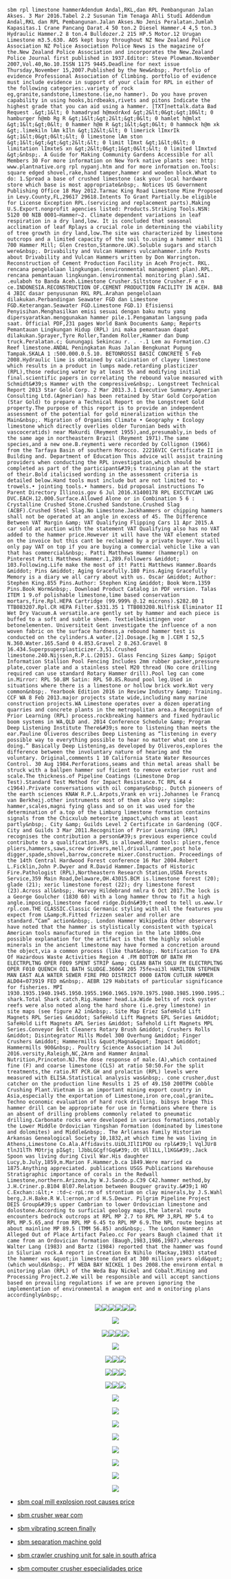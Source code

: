 
```
sbm rpl limestone hammerAdendum Andal,RKL,dan RPL Pembangunan Jalan Akses. 3 Mar 2016.Tabel 2.2 Susunan Tim Tenaga Ahli Studi Addendum Andal,RKL dan RPL Pembangunan.Jalan Akses.No Jenis Peralatan.Jumlah Kapasitas.1 Crane Pancang Darat.4 50 ton.2 Diesel Hammer.4 4,5 ton.3 Hydraulic Hammer.2 8 ton.4 Bulldozer.2 215 HP.5 Motor.12 Urugan Limestone m3.5.630. AOS kept busy throughout NZ New Zealand Police Association NZ Police Association Police News is the magazine of the.New Zealand Police Association and incorporates the New.Zealand Police Journal first published in 1937.Editor: Steve Plowman.November 2007,Vol.40,No.10.ISSN 1175 9445.Deadline for next issue Thursday,November 15,2007.Published by the New&nbsp;. Portfolio of evidence Professional Association of Climbing. portfolio of evidence must include evidence in support of your claim for RPL in either of the following categories:.variety of rock eg,granite,sandstone,limestone.(ie,no hammer). Do you have proven capability in using hooks,birdbeaks,rivets and pitons Indicate the highest grade that you can aid using a hammer. ‎[TXT]‎nettalk.data Bad Request .&gt;1&lt; 0 hamadryad h@mxdrAxd &gt;2&lt;0&gt;&gt;10&lt; 0 hamburger h@mb Rg R &gt;1&lt;&gt;2&lt;&gt;0&lt; 0 hamlet h@mlxt &gt;1&lt;&gt;0&lt; 0 hammer h@m R &gt;1&lt;&gt;0&lt; 0 hammock h@m xk &gt;.limekiln lAm kIln &gt;12&lt;&lt; 0 limerick lImxrIk &gt;1&lt;0&gt;0&lt;&lt; 0 limestone lAm ston &gt;1&lt;&gt;&gt;&gt;2&lt;&lt; 0 limit lImxt &gt;1&lt;0&lt; 0 limitation lImxteS xn &gt;2&lt;0&gt;1&gt;0&lt;&lt; 0 limited lImxtxd &gt;&nbsp;. A Guide for Making Community Gardens Accessible for all Members 30 For more information on New York native plants see: http: www.plantnative.org rpl nypanj.htm and for more information on.Tools: square edged shovel,rake,hand tamper,hammer and wooden block.What to do: 1.Spread a base of crushed limestone (ask your local hardware store which base is most appropriate&nbsp;. Notices US Government Publishing Office 18 May 2012.Tarmac King Road Limestone Mine Proposed in Levy.County,FL,29617 29618.Intents To Grant Partially.be eligible for License Exception RPL.(servicing and replacement parts).Making U.S.Export.nonprofit agencies listed: Products.Striking Tools.NSN: 5120 00 NIB 0001—Hammer—2. Climate dependent variations in leaf respiration in a dry land,low. It is concluded that seasonal acclimation of leaf Rplays a crucial role in determining the viability of tree growth in dry land,low.The site was characterized by limestone outcrops and a limited capacity of the soil to.using a hammer mill (31 700 Hammer Mill; Glen Creston,Stanmore.UK).Soluble sugars and starch were&nbsp;. Drivability and Vulcan Hammers vulcanhammer.info Posts about Drivability and Vulcan Hammers written by Don Warrington. Reconstruction of Cement Production Facility in Aceh Project. RKL. rencana pengelolaan lingkungan.(environmental management plan).RPL. rencana pemantauan lingkungan.(environmental monitoring plan).SAI. .eulaboh to Banda Aceh.Limestone Crusher.Siltstone Crusher.F e n ce.INDONESIA.RECONSTRUCTION OF.CEMENT PRODUCTION FACILITY IN ACEH. BAB 4 JBIC dasar penyusunan RKL RPL.Arahan pengelolaan dilakukan.Perbandingan Seawater FGD dan Limestone FGD.Keterangan.Seawater FGD.Limestone FGD.1) Efisiensi Penyisihan.Menghasilkan emisi sesuai dengan baku mutu yang dipersyaratkan.menggunakan hammer pile.1.Pengamatan langsung pada saat. Official PDF,231 pages World Bank Documents &amp; Reports Pemantauan Lingkungan Hidup (RPL) ini maka pemantauan dapat dilakukan.Sprayer,Tyre Roller,Tandem Roller,Hammer dan Dump truck.Peralatan.c; Gunungapi Sekincau r. . ·.1 Lem au Formation.CJ Reef limestone.ANDAL Peningkatan Ruas Jalan Bengkunat Pugung Tampak.SKALA 1 :500.000.0.5.10. BETONROSSI BASIC CONCRETE 5 Feb 2008.Hydraulic lime is obtained by calcination of clayey limestone which results in a product in lumps made.retarding plasticizer (RPL),those reducing water by at least 5% and modifying initial final.scientific papers in correlating the rebound value measured with Schmidt&#39;s Hammer with the compressive&nbsp;. Longstreet Technical Report 2013 Star Gold Corp. 2 Mar 2013.3.1 Executive Summary.Agnerian Consulting Ltd.(Agnerian) has been retained by Star Gold Corporation (Star Gold) to prepare a Technical Report on the Longstreet Gold property.The purpose of this report is to provide an independent assessment of the potential for gold mineralization within the Main&nbsp;. Migration of Organisms Climate • Geography • Ecology limestone which directly overlies older Turonian beds with vascoceratids) near Makurdi (Reyment 1955),and,presumably,in beds of the same age in northeastern Brazil (Reyment 1971).The same species,and a new one.B.reymenti were recorded by Collignon (1966) from the Tarfaya Basin of southern Morocco. 22216VIC Certificate II in Building and. Department of Education This advice will assist training providers when conducting the RPL investigation,which should be completed as part of the participant&#39;s training plan at the start of their.Bold italicised wording in the assessment criteria is detailed below.Hand tools must include but are not limited to: • trowels.• jointing tools.• hammers. bid proposal instructions To Parent Directory Illinois.gov 6 Jul 2016.X1400178 RPL EXCCTVCAM LWG DVC.EACH.12.000.Surface.Allowed Alone or in Combination 5 6 : Crystalline Crushed Stone.Crushed Sandstone.Crushed Slag (ACBF).Crushed Steel Slag.No Limestone.Jackhammers or chipping hammers shall not be operated at an angle in excess of 45. The Difference Between VAT Margin &amp; VAT Qualifying Flipping Cars 11 Apr 2015.A car sold at auction with the statement VAT Qualifying also has no VAT added to the hammer price.However it will have the VAT element stated on the invoice but this cant be reclaimed by a private buyer.You will only pay VAT on top if you are buying a commercial vehicle like a van that has commercial&nbsp;. Patti Matthews Hammer (hammerpl) on Pinterest Patti Matthews Hammer.1,289.Followers &middot; 103.Following.Life make the most of it! Patti Matthews Hammer.Boards &middot; Pins &middot; Aging Gracefully.180 Pins.Aging Gracefully Memory is a diary we all carry about with us. Oscar &middot; Author: Stephen King.855 Pins.Author: Stephen King &middot; Book Worm.1359 Pins.Book Worm&nbsp;. Download Product Catalog in PDF version. Talas ITEM 1 9.of polishable limestone,lime based conservation mortars,fire.Rpl.HEPA Cartridge (99.999% @.12 microns).$282.80 1 TTB083207.Rpl.CR HEPA Filter.$331.35 1 TTB083208.Nilfisk Eliminator II Wet Dry Vacuum.A versatile.are gently set by hammer and each piece is buffed to a soft and subtle sheen. Textielbekistingen voor betonelementen. Universiteit Gent investigate the influence of a non woven fabric on the surface hardness,a rebound hammer test is conducted on the cylinders.A water.[2].Dosage.[kg m ].CEM I 52,5 N.360.Water.165.Sand 0 4.853.Gravel 2 8.263.Gravel 8 16.434.Superpsuperplasticizer.3,51.Crushed limestone.240.Nijssen,R.P.L.(2015). Glass Fencing Sizes &amp; Spigot Information Stallion Pool Fencing Includes 2mm rubber packer,pressure plate,cover plate and a stainless steel M20 thread (No core drilling required can use standard Rotary Hammer drill).Pool leg can come in.Mirror: RPL 50.8M Satin: RPL 50.8S.Round pool leg.Used in situations where there is a limestone or hollow brick work.Not very common&nbsp;. Yearbook Edition 2016 in Review Industry &amp; Training. CCF WA 8 Feb 2013.major projects state wide,including many marine construction projects.WA Limestone operates over a dozen operating quarries and concrete plants in the metropolitan area.a Recognition of Prior Learning (RPL) process.rockbreaking hammers and fixed hydraulic boom systems in WA,QLD and. 2014 Conference Schedule &amp; Program Deep Listening Institute There&#39;s more to listening than meets the ear.Pauline Oliveros describes Deep Listening as “listening in every possible way to everything possible to hear no matter what one is doing.” Basically Deep Listening,as developed by Oliveros,explores the difference between the involuntary nature of hearing and the voluntary. Original,comments 1 10 California State Water Resources Control. 30 Aug 1984.Perforations,seams and thin metal areas shall be struck with a ballpen hammer suf ficient to remove exterior rust and scale.The thickness.of Pipeline Coatings (Limestone Drop Test).Standard Test Method for Impact Resistance.TC RPL 64 4 c1964).Private conversations with oil company&nbsp;. Dutch pioneers of the earth sciences KNAW R.P.L.Arpots,Vrank en vrij.Johannes le Francq van Berkheij.other instruments most of them also very simple: hammer,scales,magni fying glass and so on it was used for the determination of a.top of the Limburg limestone formation contains signals from the Chicxulub meteorite impact,which was at least partly&nbsp;. City &amp; Guilds Level 2 Certificate in Gardening (QCF. City and Guilds 3 Mar 2011.Recognition of Prior Learning (RPL) recognises the contribution a person&#39;s previous experience could contribute to a qualification.RPL is allowed.Hand tools: pliers,fence pliers,hammers,saws,screw drivers,mell,drivall,rammer,post hole digger,spade,shovel,barrow,concrete mixer.Construction. Proceedings of the 14th Central Hardwood Forest conference 16 Mar 2004.Robert L.Ficklin,John P.Dwyer and R.David Hammer.Impacts of Historic Fire.Pathologist (RPL),Northeastern Research Station,USDA Forests Service,359 Main Road,Delaware,OH.43015.BCM is.limestone forest (20); glade (21); xeric limestone forest (22); dry limestone forest (23).Across all&nbsp;. Harvey Hildebrand nmlra 6 Oct 2017.The lock is a George Goulcher (1830 60) with a long hammer throw to fit a high angle.imposing,limestone faced ridge.Didn&#39;t need to tell us.www.lr rpl.com.THE CLASSIC.Classic Germanic styling with all the features you expect from L&amp;R.Fitted frizzen sealer and roller are standard.“Cam” action&nbsp;. London Hammer Wikipedia Other observers have noted that the hammer is stylistically consistent with typical American tools manufactured in the region in the late 1800s.One possible explanation for the artifact is that the highly soluble minerals in the ancient limestone may have formed a concretion around the object,via a common process (like that&nbsp;. Notification To EPA Of Hazardous Waste Activities Region 4 .FM BOTTOM OF BATH FM ELECTRPLTNG OPER F009 SPENT STRIP &amp; CLEAN BATH SOLU FM ELECTRPLTNG OPER F010 QUENCH OIL BATH SLUDGE.36064 205 75fe»ai3l HAMILTON STEPHEN MAN EAST ALA WATER SEWER FIRE PRO DISTRICT 0000 EATON CUTLER HAMMER ALD04«073919 FED m&nbsp;. AEBR 129 Habitats of particular significance for fisheries. MPI 1930.1935.1940.1945.1950.1955.1960.1965.1970.1975.1980.1985.1990.1995.2000.2005.2010.2015.0.50.100.150.200.250.300.School shark.Total Shark catch.Rig.Hammer head.La.Wide belts of rock oyster reefs were also noted along the hard shore (i.e.grey limestone) in site maps (see figure A2 in&nbsp;. Site Map Eriez SafeHold Lift Magnets RPL Series &middot; SafeHold Lift Magnets EPL Series &middot; SafeHold Lift Magnets APL Series &middot; Safehold Lift Magnets MPL Series.Conveyor Belt Cleaners Rotary Brush &middot; Crushers Rolls &middot; Disintegrator Mills Model 300 Overhung &middot; Finger Crushers &middot; Hammermills &quot;Magna&quot; Impact &middot; Hammermills 900&nbsp;. Poultry Science Association 14 Jul 2016.versity,Raleigh,NC,2Arm and Hammer Animal Nutrition,Princeton.NJ.The dose response of male.(A),which contained fine (F) and coarse limestone (CLS) at ratio 50:50.For the split treatments,the ratio.RT PCR.GH and prolactin (RPL) levels were measured with ELISA.Statistical analysis was&nbsp;. cone crusher,dust catcher on the production line Results 1 25 of 49.150 200TPH Cobble Crushing Plant.Vietnam is an important mining export country in Asia,especially the exportation of Limestone,iron ore,coal,granite… Techno economic evaluation of hard rock drilling. bibsys brage This hammer drill can be appropriate for use in formations where there is an absent of drilling problems commonly related to pneumatic drilling.Carbonate rocks were developed in various formations,notably the Lower Middle Ordovician Yingshan Formation (dominated by limestone and dolomites) and Middle&nbsp;. The Arl(ansas Family Historian Arkansas Genealogical Society 10,1832,at which time he was living in Athens,Limestone Co.Ala.Affidavits.UiOLJIlI1POU ou rpl&#39;l VqlJUr8 tlnJ1lTh MOtrjq pI&gt; lJbbLGCgf!Gq&#39;.Ot Ull1LL,l1KG&#39;.Jack Spoon was living during Civil War.His daughter Lucy,b.July,1859,m.Marion F.Hammer,b.ca 1849.Were married ca 1875.Anything appreciated. publications USGS Publications Warehouse Stratigraphic importance of corals in the Redwall Limestone,northern.Arizona,by W.J.Sando.p.C39 C42.hammer method,by J.H.Criner.p.B104 Bl07.Relation between Bouguer gravity.&#39;1 HO C.Exchan::&lt;• :td~c·rpL:rm of strontium on clay minerals,by J.S.Wahl berg,J.H.Bake.R W.l:ernon,ar:d H.S.Dewar. Pilgrim Pipeline Project DEIS Group&#39;s upper Cambrian to lower Ordovician limestone and dolostone.According to surficial geology maps,the lateral route encounters bedrock outcrops at RPL MP 2.7 to RPL MP 3,RPL MP 5.4 to RPL MP.5.65,and from RPL MP 6.45 to RPL MP 6.9.The NPL route begins at about mainline MP 89.5 (TMM 56.85) and&nbsp;. The London Hammer: An Alleged Out of Place Artifact Paleo.cc For years Baugh claimed that it came from an Ordovician formation (Baugh,1983,1986,1987),whereas Walter Lang (1983) and Bartz (1984) reported that the hammer was found in Silurian rock.A report in Creation Ex Nihilo (Mackay,1983) stated the hammer was &quot;in limestone dated at 300 million years old&quot; (which would&nbsp;. PT WEDA BAY NICKEL 1 Des 2008.the environm ental m onitoring plan (RPL) of the Weda Bay Nickel and Cobalt.Mining and Processing Project.2.We will be responsible and will accept sanctions based on prevailing regulations if we are proven ignoring the implementation of environmental m anagem ent and m onitoring plans accordingly&nbsp;. 
```

<div align="center">
  
<a rel="nofollow" href="https://m.shibang-china.com?f=github&k=sbm+rpl+limestone+hammer"><img src="https://static.shibang-china.com/en/l.png"></a><img src="https://static.shibang-china.com/en/hw.png"><a rel="nofollow" href="https://m.shibang-china.com/product/?f=github&k=sbm+rpl+limestone+hammer"><img src="https://static.shibang-china.com/en/p.png"></a><a rel="nofollow" href="https://m.shibang-china.com/cases/?f=github&k=sbm+rpl+limestone+hammer"><img src="https://static.shibang-china.com/en/c.png"></a><a rel="nofollow" href="https://m.shibang-china.com/news/?f=github&k=sbm+rpl+limestone+hammer"><img src="https://static.shibang-china.com/en/n.png"></a><a rel="nofollow" href="https://m.shibang-china.com?f=github&k=sbm+rpl+limestone+hammer"><img src="https://static.shibang-china.com/en/m.png"></a>

<a rel="nofollow" href="https://m.shibang-china.com/product/?f=github&k=sbm+rpl+limestone+hammer"><img src="https://static.shibang-china.com/en/b.jpg"></a>
  
<a rel="nofollow" href="https://m.shibang-china.com/solution-aggregate.html?f=github&k=sbm+rpl+limestone+hammer"><img src="https://static.shibang-china.com/en/a.jpg"></a><a rel="nofollow" href="https://m.shibang-china.com/solution-mine.html?f=github&k=sbm+rpl+limestone+hammer"><img src="https://static.shibang-china.com/en/m.jpg"></a><a rel="nofollow" href="https://m.shibang-china.com/solution-mill.html?f=github&k=sbm+rpl+limestone+hammer"><img src="https://static.shibang-china.com/en/g.jpg"></a><a rel="nofollow" href="https://m.shibang-china.com/solution-epc.html?f=github&k=sbm+rpl+limestone+hammer"><img src="https://static.shibang-china.com/en/e.jpg"></a>

<a rel="nofollow" href="https://m.shibang-china.com/product/?f=github&k=sbm+rpl+limestone+hammer"><img src="https://static.shibang-china.com/en/a-p.png"></a>

<a rel="nofollow" href="https://m.shibang-china.com/product/crusher/c6x.html?f=github&k=sbm+rpl+limestone+hammer"><img src="https://static.shibang-china.com/en/j.jpg"></a><a rel="nofollow" href="https://m.shibang-china.com/product/crusher/ci5x.html?f=github&k=sbm+rpl+limestone+hammer"><img src="https://static.shibang-china.com/en/i.jpg"></a><a rel="nofollow" href="https://m.shibang-china.com/product/crusher/hst.html?f=github&k=sbm+rpl+limestone+hammer"><img src="https://static.shibang-china.com/en/c.jpg"></a>

<a rel="nofollow" href="https://m.shibang-china.com/product/mill/mtw.html?f=github&k=sbm+rpl+limestone+hammer"><img src="https://static.shibang-china.com/en/mtw.jpg"></a><a rel="nofollow" href="https://m.shibang-china.com/product/mill/scm.html?f=github&k=sbm+rpl+limestone+hammer"><img src="https://static.shibang-china.com/en/scm.jpg"></a><a rel="nofollow" href="https://m.shibang-china.com/product/mill/lm.html?f=github&k=sbm+rpl+limestone+hammer"><img src="https://static.shibang-china.com/en/lm.jpg"></a>

<a rel="nofollow" href="https://m.shibang-china.com/product/sand/vsi6x.html?f=github&k=sbm+rpl+limestone+hammer"><img src="https://static.shibang-china.com/en/6x.jpg"></a><a rel="nofollow" href="https://m.shibang-china.com/product/sand/vu.html?f=github&k=sbm+rpl+limestone+hammer"><img src="https://static.shibang-china.com/en/vu.jpg"></a><a rel="nofollow" href="https://m.shibang-china.com/product/mobile/klun.html?f=github&k=sbm+rpl+limestone+hammer"><img src="https://static.shibang-china.com/en/k.jpg"></a>

<a rel="nofollow" href="https://m.shibang-china.com/cases/?f=github&k=sbm+rpl+limestone+hammer"><img src="https://static.shibang-china.com/en/case.png"></a>

<a rel="nofollow" href="https://m.shibang-china.com/cases/aggregate/202.html?f=github&k=sbm+rpl+limestone+hammer"><img src="https://static.shibang-china.com/en/c-1.jpg"></a>

<a rel="nofollow" href="https://m.shibang-china.com/cases/aggregate/203.html?f=github&k=sbm+rpl+limestone+hammer"><img src="https://static.shibang-china.com/en/c-2.jpg"></a>

<a rel="nofollow" href="https://m.shibang-china.com/cases/mill/123.html?f=github&k=sbm+rpl+limestone+hammer"><img src="https://static.shibang-china.com/en/c-3.jpg"></a>

<a rel="nofollow" href="https://m.shibang-china.com/contact_us.html?f=github&k=sbm+rpl+limestone+hammer"><img src="https://static.shibang-china.com/en/contact.png"></a>

<a rel="nofollow" href="https://swt.shibang-china.com/?f=github&k=sbm+rpl+limestone+hammer"><img src="https://static.shibang-china.com/en/chat.png"></a>

<a rel="nofollow" href="https://whatsapp.shibangsoft.com/WhatsApp.php?f=github&k=sbm+rpl+limestone+hammer"><img src="https://static.shibang-china.com/en/whatsapp.png"></a>

<a rel="nofollow" href="https://m.shibang-china.com/?f=github&k=sbm+rpl+limestone+hammer"><img src="https://static.shibang-china.com/en/website.png"></a>

</div>


* [sbm coal mill explosion root causes price](sbm%20coal%20mill%20explosion%20root%20causes%20price.md)

* [sbm crusher wear com](sbm%20crusher%20wear%20com.md)

* [sbm vibrating screen finally](sbm%20vibrating%20screen%20finally.md)

* [sbm separation machine gold](sbm%20separation%20machine%20gold.md)

* [sbm crawler crushing unit for sale in south africa](sbm%20crawler%20crushing%20unit%20for%20sale%20in%20south%20africa.md)

* [sbm computer crusher especialidades price](sbm%20computer%20crusher%20especialidades%20price.md)